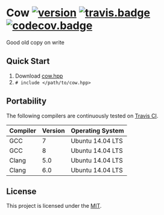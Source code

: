 # Cow [![version]][semver] [![travis.badge]][travis.cow] [![codecov.badge]][codecov.cow]
Good old copy on write

## Quick Start

1. Download [cow.hpp][releases]
2. `# include </path/to/cow.hpp>`

## Portability

The following compilers are continuously tested on [Travis CI][travis.cow].

| Compiler          | Version   | Operating System |
|-------------------|-----------|------------------|
| GCC               | 7         | Ubuntu 14.04 LTS |
| GCC               | 8         | Ubuntu 14.04 LTS |
| Clang             | 5.0       | Ubuntu 14.04 LTS |
| Clang             | 6.0       | Ubuntu 14.04 LTS |

## License

This project is licensed under the [MIT][license].

[version]:          https://badge.fury.io/gh/brunocodutra%2Fcow.svg
[semver]:           https://semver.org

[travis.cow]:       https://travis-ci.org/brunocodutra/cow
[travis.badge]:     https://travis-ci.org/brunocodutra/cow.svg?branch=master

[codecov.cow]:      https://codecov.io/gh/brunocodutra/cow
[codecov.badge]:    https://codecov.io/gh/brunocodutra/cow/branch/master/graph/badge.svg

[license]:          https://github.com/brunocodutra/cow/blob/master/LICENSE
[releases]:         https://github.com/brunocodutra/cow/releases
